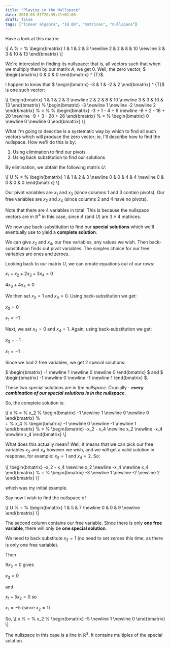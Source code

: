 ```yaml
---
title: "Playing in the Nullspace"
date: 2018-03-01T20:35:21+02:00
draft: false
tags: ["linear algebra", "18.06", "matrices", "nullspace"]
---
```


Have a look at this matrix:

\\[ 
A
%
&#61;
%
 \begin{bmatrix}
  1 & 1 & 2 & 3 \newline
  2 & 2 & 8 & 10 \newline
  3 & 3 & 10 & 13
 \end{bmatrix} 
\\]

We're interested in finding its nullspace: that is, all vectors such that when we multiply them by our matrix $A$, we get 0. Well, the zero vector, $ \begin{bmatrix} 0 & 0 & 0 \end{bmatrix} ^ {T}$.

I happen to know that $ \begin{bmatrix} -3 & 1 & -2 & 2 \end{bmatrix} ^ {T}$ is one such vector:

\\[
\begin{bmatrix}
  1 & 1 & 2 & 3 \newline
  2 & 2 & 8 & 10 \newline
  3 & 3 & 10 & 13
 \end{bmatrix}
%
\begin{bmatrix}
 -3 \newline
 1 \newline
 -2 \newline
 2
\end{bmatrix}
%
&#61;
%
%
\begin{bmatrix}
 -3 + 1 - 4 + 6 \newline
 -6 + 2 - 16 + 20 \newline
 -9 + 3 - 20 + 26
\end{bmatrix}
%
&#61;
%
\begin{bmatrix}
 0 \newline
 0 \newline
 0
\end{bmatrix}
\\]

What I'm going to describe is a systematic way by which to find all such vectors which will produce the zero vector; ie, I'll describe how to find the nullspace.
How we'll do this is by:

1. Using elimination to find our pivots
2. Using back substitution to find our solutions

By elimination, we obtain the following matrix $U$:

\\[ 
U
%
&#61;
%
 \begin{bmatrix}
  1 & 1 & 2 & 3 \newline
  0 & 0 & 4 & 4 \newline
  0 & 0 & 0 & 0
 \end{bmatrix} 
\\]

Our pivot variables are $x_1$ and $x_3$ (since columns 1 and 3 contain pivots). Our free variables are $x_2$ and $x_4$ (since columns 2 and 4 have no pivots).

Note that there are 4 variables in total. This is because the nullspace vectors are in $\mathbb{R}^4$ in this case, since $A$ (and $U$) are $3 \times 4$ matrices. 

We now use back-substitution to find our __special solutions__ which we'll eventually use to yield a __complete solution__.

We can give $x_2$ and $x_4$, our free variables, any values we wish. Then back-substitution finds out pivot variables. The simples choice for our free variables are ones and zeroes.

Looking back to our matrix $U$, we can create equations out of our rows:

$x_1 + x_2 + 2x_3 + 3x_4 = 0$ 

$4x_3 + 4x_4 = 0$

We then set $x_2 = 1$ and $x_4 = 0$. Using back-substitution we get:

$x_3 = 0$

$x_1 = -1$

Next, we set $x_2 = 0$ and $x_4 = 1$. Again, using back-substitution we get:

$x_3 = -1$

$x_1 = -1$

Since we had 2 free variables, we get 2 special solutions:

$ \begin{bmatrix} -1 \newline 1 \newline 0 \newline 0 \end{bmatrix} $ and $ \begin{bmatrix} -1 \newline 0 \newline -1 \newline 1 \end{bmatrix} $.

These two special solutions are _in the nullspace_. Crucially - ___every combination of our special solutions is in the nullspace___. 

So, the complete solution is:

\\[ 
x
%
&#61;
%
 x_2
 %
\begin{bmatrix}
 -1 \newline
 1 \newline
 0 \newline
 0
\end{bmatrix}
%  
+
%
 x_4
 %
\begin{bmatrix}
 -1 \newline
 0 \newline
 -1 \newline
 1
\end{bmatrix}
%
&#61;
%
\begin{bmatrix}
 -x_2 - x_4 \newline
 x_2 \newline
 -x_4 \newline
 x_4
\end{bmatrix}
\\]

What does this actually mean? Well, it means that we can pick our free variables $x_2$ and $x_4$ however we wish, and we will get a valid solution in response, for example: $x_2=1$ and $x_4 = 2$. So:

\\[
\begin{bmatrix}
 -x_2 - x_4 \newline
 x_2 \newline
 -x_4 \newline
 x_4
\end{bmatrix}
%
&#61;
%
\begin{bmatrix}
 -3 \newline
 1 \newline
 -2 \newline
 2
\end{bmatrix}
\\]

which was my initial example.

Say now I wish to find the nullspace of

\\[
U
%
&#61;
%
 \begin{bmatrix}
  1 & 5 & 7 \newline
  0 & 0 & 9 \newline
 \end{bmatrix} 
\\]

The second column contains our free variable. Since there is only __one free variable__, there will only be __one special solution__.

We need to back substitute $x_2 = 1$ (no need to set zeroes this time, as there is only one free variable).

Then

$9x_3 = 0$ gives

$x_3 = 0$

and 

$x_1 + 5x_2 = 0$ so

$x_1 = -5$ (since $x_2 = 1$)

So, 
\\[
x
%
&#61;
%
x_2
%
 \begin{bmatrix}
  -5 \newline
  1 \newline
  0
 \end{bmatrix} 
\\]

The nullspace in this case is a line in $\mathbb{R}^3$. It contains multiples of the special solution.